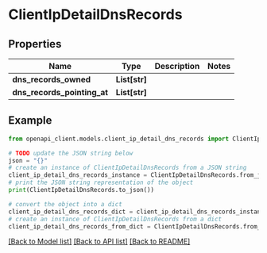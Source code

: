 # ClientIpDetailDnsRecords


## Properties

Name | Type | Description | Notes
------------ | ------------- | ------------- | -------------
**dns_records_owned** | **List[str]** |  | 
**dns_records_pointing_at** | **List[str]** |  | 

## Example

```python
from openapi_client.models.client_ip_detail_dns_records import ClientIpDetailDnsRecords

# TODO update the JSON string below
json = "{}"
# create an instance of ClientIpDetailDnsRecords from a JSON string
client_ip_detail_dns_records_instance = ClientIpDetailDnsRecords.from_json(json)
# print the JSON string representation of the object
print(ClientIpDetailDnsRecords.to_json())

# convert the object into a dict
client_ip_detail_dns_records_dict = client_ip_detail_dns_records_instance.to_dict()
# create an instance of ClientIpDetailDnsRecords from a dict
client_ip_detail_dns_records_from_dict = ClientIpDetailDnsRecords.from_dict(client_ip_detail_dns_records_dict)
```
[[Back to Model list]](../README.md#documentation-for-models) [[Back to API list]](../README.md#documentation-for-api-endpoints) [[Back to README]](../README.md)


